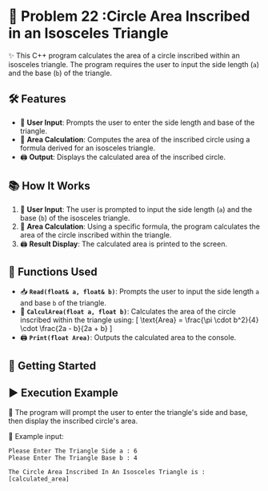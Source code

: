# 🔺 Problem 22 :Circle Area Inscribed in an Isosceles Triangle 

✨ This C++ program calculates the area of a circle inscribed within an isosceles triangle. The program requires the user to input the side length (`a`) and the base (`b`) of the triangle.

## 🛠️ Features
- 🔢 **User Input**: Prompts the user to enter the side length and base of the triangle.
- 📐 **Area Calculation**: Computes the area of the inscribed circle using a formula derived for an isosceles triangle.
- 🖨️ **Output**: Displays the calculated area of the inscribed circle.

## 📚 How It Works
1. 👤 **User Input**: The user is prompted to input the side length (`a`) and the base (`b`) of the isosceles triangle.
2. 📏 **Area Calculation**: Using a specific formula, the program calculates the area of the circle inscribed within the triangle.
3. 🖨️ **Result Display**: The calculated area is printed to the screen.

## 🔧 Functions Used
- 📥 **`Read(float& a, float& b)`**: Prompts the user to input the side length `a` and base `b` of the triangle.
- 🧮 **`CalculArea(float a, float b)`**: Calculates the area of the circle inscribed within the triangle using:
   \[
   \text{Area} = \frac{\pi \cdot b^2}{4} \cdot \frac{2a - b}{2a + b}
   \]
- 🖨️ **`Print(float Area)`**: Outputs the calculated area to the console.

## 🚀 Getting Started

## ▶️ Execution Example
📅 The program will prompt the user to enter the triangle's side and base, then display the inscribed circle's area.

🎯 Example input:

```plaintext
Please Enter The Triangle Side a : 6
Please Enter The Triangle Base b : 4

The Circle Area Inscribed In An Isosceles Triangle is : [calculated_area]

